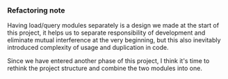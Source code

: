 ### Refactoring note

Having load/query modules separately is a design we made at the start of this project, 
it helps us to separate responsibility of development and eliminate 
mutual interference at the very beginning, but this also inevitably introduced 
complexity of usage and duplication in code.

Since we have entered another phase of this project, I think it's time to rethink the project
structure and combine the two modules into one.
